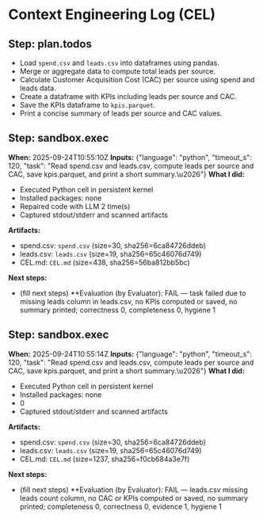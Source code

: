 # Context Engineering Log (CEL)

## Step: plan.todos

- Load `spend.csv` and `leads.csv` into dataframes using pandas.
- Merge or aggregate data to compute total leads per source.
- Calculate Customer Acquisition Cost (CAC) per source using spend and leads data.
- Create a dataframe with KPIs including leads per source and CAC.
- Save the KPIs dataframe to `kpis.parquet`.
- Print a concise summary of leads per source and CAC values.


## Step: sandbox.exec
**When:** 2025-09-24T10:55:10Z
**Inputs:** {"language": "python", "timeout_s": 120, "task": "Read spend.csv and leads.csv, compute leads per source and CAC, save kpis.parquet, and print a short summary.\u2026"}
**What I did:**
- Executed Python cell in persistent kernel
- Installed packages: none
- Repaired code with LLM 2 time(s)
- Captured stdout/stderr and scanned artifacts

**Artifacts:**
- spend.csv: `spend.csv` (size=30, sha256=6ca84726ddeb)
- leads.csv: `leads.csv` (size=19, sha256=65c46076d749)
- CEL.md: `CEL.md` (size=438, sha256=56ba812bb5bc)

**Next steps:**
- (fill next steps)
**Evaluation (by Evaluator): FAIL — task failed due to missing leads column in leads.csv, no KPIs computed or saved, no summary printed; correctness 0, completeness 0, hygiene 1

## Step: sandbox.exec
**When:** 2025-09-24T10:55:14Z
**Inputs:** {"language": "python", "timeout_s": 120, "task": "Read spend.csv and leads.csv, compute leads per source and CAC, save kpis.parquet, and print a short summary.\u2026"}
**What I did:**
- Executed Python cell in persistent kernel
- Installed packages: none
- 0
- Captured stdout/stderr and scanned artifacts

**Artifacts:**
- spend.csv: `spend.csv` (size=30, sha256=6ca84726ddeb)
- leads.csv: `leads.csv` (size=19, sha256=65c46076d749)
- CEL.md: `CEL.md` (size=1237, sha256=f0cb684a3e7f)

**Next steps:**
- (fill next steps)
**Evaluation (by Evaluator): FAIL — leads.csv missing leads count column, no CAC or KPIs computed or saved, no summary printed; completeness 0, correctness 0, evidence 1, hygiene 1
